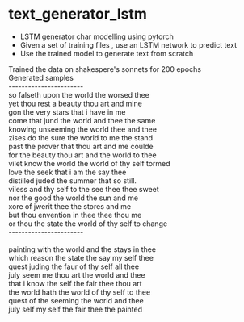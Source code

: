 # text_generator_lstm
- LSTM generator char modelling using pytorch
- Given a set of training files , use an LSTM network to predict text
- Use the trained model to generate text from scratch 

<p>
Trained the data on shakespere's sonnets for 200 epochs<br>
Generated samples <br>
----------------------- <br>
so falseth upon the world the worsed thee <br>
yet thou rest a beauty thou art and mine <br>
gon the very stars that i have in me <br>
come that jund the world and thee the same <br>
knowing unseeming the world thee and thee <br>
zises do the sure the world to me the stand <br>
past the prover that thou art and me coulde <br>
for the beauty thou art and the world to thee <br>
vilet know the world the world of thy self tormed <br>
love the seek that i am the say thee <br>
distilled juded the summer that so still.<br>
viless and thy self to the see thee thee sweet <br>
nor the good the world the sun and me <br>
xore of jwerit thee the stores and me <br>
but thou envention in thee thee thou me <br>
or thou the state the world of thy self to change <br>
----------------------- <br>
<br>
painting with the world and the stays in thee <br>
which reason the state the say my self thee <br>
quest juding the faur of thy self all thee <br>
july seem me thou art the world and thee <br>
that i know the self the fair thee thou art <br>
the world hath the world of thy self to thee <br>
quest of the seeming the world and thee <br>
july self my self the fair thee the painted <br>
</p>
